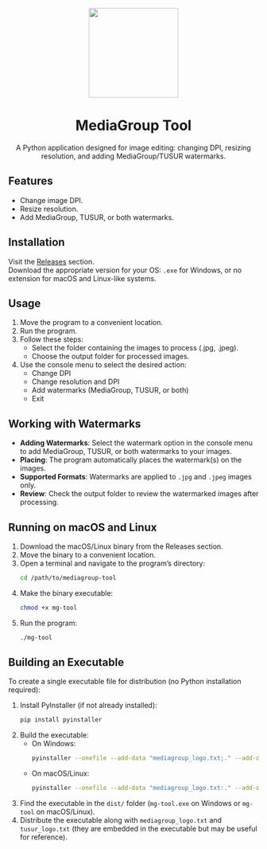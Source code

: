 
<p align="center"><img src="https://raw.githubusercontent.com/kixygod/mg-tool/refs/heads/main/img/png/logo512x512.png" width="180"></p>
<h1 align="center">MediaGroup Tool</h1>
<p align="center">
  A Python application designed for image editing: changing DPI, resizing resolution, and adding MediaGroup/TUSUR watermarks.
</p>


## Features
- Change image DPI.
- Resize resolution.
- Add MediaGroup, TUSUR, or both watermarks.

## Installation

Visit the [Releases](https://github.com/kixygod/mg-tool/releases) section.  
Download the appropriate version for your OS: `.exe` for Windows, or no extension for macOS and Linux-like systems.

## Usage
1. Move the program to a convenient location.
2. Run the program.
3. Follow these steps:
   - Select the folder containing the images to process (.jpg, .jpeg).
   - Choose the output folder for processed images.
4. Use the console menu to select the desired action:
   - Change DPI
   - Change resolution and DPI
   - Add watermarks (MediaGroup, TUSUR, or both)
   - Exit
  
## Working with Watermarks
- **Adding Watermarks**: Select the watermark option in the console menu to add MediaGroup, TUSUR, or both watermarks to your images.
- **Placing**: The program automatically places the watermark(s) on the images.
- **Supported Formats**: Watermarks are applied to `.jpg` and `.jpeg` images only.
- **Review**: Check the output folder to review the watermarked images after processing.


## Running on macOS and Linux
  1. Download the macOS/Linux binary from the Releases section.
  2. Move the binary to a convenient location.
  3. Open a terminal and navigate to the program’s directory:
     ```bash
     cd /path/to/mediagroup-tool
     ```
  4. Make the binary executable:
     ```bash
     chmod +x mg-tool
     ```
  5. Run the program:
     ```bash
     ./mg-tool
     ```

## Building an Executable
To create a single executable file for distribution (no Python installation required):

1. Install PyInstaller (if not already installed):
   ```bash
   pip install pyinstaller
   ```
2. Build the executable:
   - On Windows:
     ```bash
     pyinstaller --onefile --add-data "mediagroup_logo.txt;." --add-data "tusur_logo.txt;." mg-tool.py
     ```
   - On macOS/Linux:
     ```bash
     pyinstaller --onefile --add-data "mediagroup_logo.txt:." --add-data "tusur_logo.txt:." mg-tool.py
     ```
3. Find the executable in the `dist/` folder (`mg-tool.exe` on Windows or `mg-tool` on macOS/Linux).
4. Distribute the executable along with `mediagroup_logo.txt` and `tusur_logo.txt` (they are embedded in the executable but may be useful for reference).
